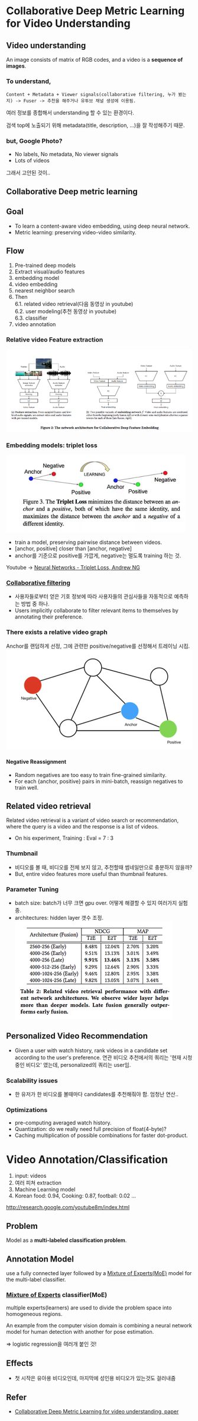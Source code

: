 # Collaborative Deep Metric Learning for Video Understanding
## Video understanding
An image consists of matrix of RGB codes, and a video is a **sequence of images**.

### To understand,
```
Content + Metadata + Viewer signals(collaborative filtering, 누가 봤는지) -> Fuser -> 추천을 해주거나 유투브 채널 생성에 이용됨.
```
여러 정보를 종합해서 understanding 할 수 있는 환경이다.

검색 top에 노출되기 위해 metadata(title, description, ...)을 잘 작성해주기 때문.

### but, Google Photo?
- No labels, No metadata, No viewer signals
- Lots of videos

그래서 고안된 것이..

## Collaborative Deep metric learning
## Goal
- To learn a content-aware video embedding, using deep neural network.
- Metric learning: preserving video-video similarity.

## Flow
1. Pre-trained deep models 
2. Extract visual/audio features
3. embedding model
4. video embedding
5. nearest neighbor search
6. Then<br/>
 6.1. related video retrieval(다음 동영상 in youtube)<br/>
 6.2. user modeling(추천 동영상 in youtube) <br/>
 6.3. classifier <br/>
7. video annotation

### Relative video Feature extraction
![cdfe_architecture](images/cdfe_architecture.png)

### Embedding models: triplet loss
![triplet loss](images/triplet_loss.png)
- train a model, preserving pairwise distance between videos.
- [anchor, positive] closer than [anchor, negative]
- anchor를 기준으로 positive를 가깝게, negative는 멀도록 training 하는 것.

Youtube -> [Neural Networks - Triplet Loss, Andrew NG](https://www.youtube.com/watch?v=LN3RdUFPYyI)

### [Collaborative filtering](https://ko.wikipedia.org/wiki/%ED%98%91%EC%97%85_%ED%95%84%ED%84%B0%EB%A7%81)
- 사용자들로부터 얻은 기호 정보에 따라 사용자들의 관심사들을 자동적으로 예측하는 방법 중 하나.
- Users implicitly collaborate to filter relevant items to themselves by annotating their preference.

### There exists a relative video graph
Anchor를 랜덤하게 선정, 그에 관련한 positive/negative를 선정해서 트레이닝 시킴.
![related_video_graph](images/related_video_graph.png)

#### Negative Reassignment
- Random negatives are too easy to train fine-grained similarity.
- For each {anchor, positive} pairs in mini-batch, reassign negatives to train well.

## Related video retrieval
Related video retrieval is a variant of video search or recommendation, where the query is a video and the response is a list of videos.
- On his experiment, Training : Eval = 7 : 3

### Thumbnail
- 비디오를 볼 때, 비디오를 전체 보지 않고, 추천할때 썸네일만으로 충분하지 않을까?
- But, entire video features more useful than thumbnail features.

### Parameter Tuning
- batch size: batch가 너무 크면 gpu over. 어떻게 해결할 수 있지 여러가지 실험 중.
- architectures: hidden layer 갯수 조정.
![cdml_layer_experiment.png](images/cdml_layer_experiment.png)

## Personalized Video Recommendation
- Given a user with watch history, rank videos in a candidate set according to the user's preference.
연관 비디오 추천에서의 쿼리는 '현재 시청중인 비디오' 였는데, personalized의 쿼리는 user임.

### Scalability issues
- 한 유저가 한 비디오를 볼때마다 candidates를 추천해줘야 함. 엄청난 연산..

### Optimizations
- pre-computing averaged watch history.
- Quantization: do we really need full precision of float(4-byte)?
- Caching multiplication of possible combinations for faster dot-product.


# Video Annotation/Classification
1. input: videos
2. 여러 피쳐 extraction
3. Machine Learning model
4. Korean food: 0.94, Cooking: 0.87, football: 0.02 ...

http://research.google.com/youtube8m/index.html

## Problem
Model as a **multi-labeled classification problem**.

## Annotation Model
use a fully connected layer followed by a [Mixture of Experts(MoE)](https://en.wikipedia.org/wiki/Mixture_of_experts) model for the multi-label classifier.

### [Mixture of Experts](https://en.wikipedia.org/wiki/Mixture_of_experts) classifier(MoE)
multiple experts(learners) are used to divide the problem space into homogeneous regions. 

An example from the computer vision domain is combining a neural network model for human detection with another for pose estimation.

=> logistic regression을 여러개 붙인 것!

## Effects
- 첫 시작은 유아용 비디오인데, 마지막에 성인용 비디오가 있는것도 걸러내줌

## Refer
- [Collaborative Deep Metric Learning for video understanding, paper](http://www.joonseok.net/papers/cdml.pdf)
